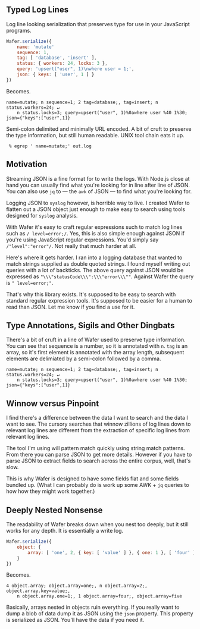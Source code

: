 ## Typed Log Lines

Log line looking serialization that preserves type for use in your JavaScript
programs.

```javascript
Wafer.serialize({
    name: 'mutate'
    sequence: 1,
    tag: [ 'database', 'insert' ],
    status: { workers: 24, locks: 3 },
    query: 'upsert("user", 1)\nwhere user = 1;',
    json: { keys: [ 'user', 1 ] }
})
```

Becomes.

```text
name=mutate; n sequence=1; 2 tag=database;, tag=insert; n status.workers=24; ↵
    n status.locks=3; query=upsert("user", 1)%0awhere user %40 1%30; json={"keys":["user",1]}
```

Semi-colon delimited and minimally URL encoded. A bit of cruft to preserve the
type information, but still human readable. UNIX tool chain eats it up.

```console
 % egrep ' name=mutate;' out.log
```

## Motivation

Streaming JSON is a fine format for to write the logs. With Node.js close at
hand you can usually find what you're looking for in line after line of JSON.
You can also use `jq` to &mdash; the `awk` of JSON &mdash; to find what you're
looking for.

Logging JSON to `syslog` however, is horrible way to live. I created Wafer to
flatten out a JSON object just enough to make easy to search using tools
designed for `syslog` analysis.

With Wafer it's easy to craft regular expressions such to match log lines such
as `/ level=error;/`. Yes, this is also simple enough against JSON if you're
using JavaScript regular expressions. You'd simply say `/"level":"error"/`. Not
really that much harder at all.

Here's where it gets harder. I ran into a logging database that wanted to match
strings supplied as double quoted strings. I found myself writing out queries
with a lot of backticks. The above query against JSON would be expressed
as `"\\\"statusCode\\\":\\\"error\\\""`. Against Wafer the query is
`" level=error;"`.

That's why this library exists. It's supposed to be easy to search with standard
regular expression tools. It's supposed to be easier for a human to read than
JSON. Let me know if you find a use for it.

## Type Annotations, Sigils and Other Dingbats

There's a bit of cruft in a line of Wafer used to preserve type information. You
can see that sequence is a number, so it is annotated with `n`. `tag` is an
array, so it's first element is annotated with the array length, subsequent
elements are delimiated by a semi-colon followed by a comma.

```text
name=mutate; n sequence=1; 2 tag=database;, tag=insert; n status.workers=24; ↵
    n status.locks=3; query=upsert("user", 1)%0awhere user %40 1%30; json={"keys":["user",1]}
```

## Winnow versus Pinpoint

I find there's a difference between the data I want to search and the data I
want to see. The cursory searches that winnow zillions of log lines down to
relevant log lines are different from the extraction of specific log lines from
relevant log lines.

The tool I'm using will pattern match quickly using string match patterns. From
there you can parse JSON to get more details. However if you have to parse JSON
to extract fields to search across the entire corpus, well, that's slow.

This is why Wafer is designed to have some fields flat and some fields bundled
up. (What I can probably do is work up some AWK + `jq` queries to how how they
might work together.)

## Deeply Nested Nonsense

The readability of Wafer breaks down when you nest too deeply, but it still
works for any depth. It is essentially a write log.

```javascript
Wafer.serialize({
    object: {
        array: [ 'one', 2, { key: [ 'value' ] }, { one: 1 }, [ 'four' ], 'five' ]
    }
})
```

Becomes.

```text
4 object.array; object.array=one;, n object.array=2;, object.array.key=value;,
    n object.array.one=1;, 1 object.array=four;, object.array=five
```

Basically, arrays nested in objects ruin everything. If you really want to dump
a blob of data dump it as JSON using the `json` property. This property is
serialized as JSON. You'll have the data if you need it.

